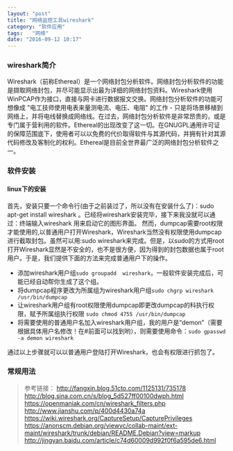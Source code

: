 ```yaml
---
layout: "post"
title: "网络监控工具wireshark"
category: "软件应用"
tags:   "网络"
date: "2016-09-12 10:17"
---
```


### wireshark简介

Wireshark（前称Ethereal）是一个网络封包分析软件。网络封包分析软件的功能是撷取网络封包，并尽可能显示出最为详细的网络封包资料。Wireshark使用WinPCAP作为接口，直接与网卡进行数据报文交换。网络封包分析软件的功能可想像成 "电工技师使用电表来量测电流、电压、电阻" 的工作 - 只是将场景移植到网络上，并将电线替换成网络线。在过去，网络封包分析软件是非常昂贵的，或是专门属于营利用的软件。Ethereal的出现改变了这一切。在GNUGPL通用许可证的保障范围底下，使用者可以以免费的代价取得软件与其源代码，并拥有针对其源代码修改及客制化的权利。Ethereal是目前全世界最广泛的网络封包分析软件之一。

<!-- more -->


### 软件安装

#### linux下的安装

首先，安装只要一个命令行(由于之前装过了，所以没有在安装什么了)：sudo apt-get install wireshark 。已经将wireshark安装完毕，接下来我没就可以通过：终端输入wireshark 用来启动它的图形界面。
然而，dumpcap需要root权限才能使用的,以普通用户打开Wireshark，Wireshark当然没有权限使用dumpcap进行截取封包。虽然可以用:sudo wireshark来完成。但是，以sudo的方式用root打开Wireshark显然是不安全的，也不是很方便，因为得到的封包数据也属于root用户。于是，我们提供下面的方法来完成普通用户下的操作。

- 添加wireshark用户组`sudo groupadd  wireshark`，一般软件安装完成后，可能已经自动帮你生成了这个组。
- 将dumpcap程序更改为所属组为wireshark用户组`sudo chgrp wireshark /usr/bin/dumpcap`
- 让wireshark用户组有root权限使用dumpcap即更改dumpcap的科执行权限，赋予所属组执行权限 `sudo chmod 4755 /usr/bin/dumpcap`
- 将需要使用的普通用户名加入wireshark用户组，我的用户是“demon”（需要根据具体用户名修改！在#前面可以找到哟），则需要使用命令：` sudo gpasswd -a demon wireshark `

通过以上步骤就可以以普通用户登陆打开Wireshark，也会有权限进行抓包了。

### 常规用法




> 参考链接：
> http://fangxin.blog.51cto.com/1125131/735178
> http://blog.sina.com.cn/s/blog_5d527ff00100dwph.html
> https://openmaniak.com/cn/wireshark_filters.php
> http://www.jianshu.com/p/400d4430a74a
> https://wiki.wireshark.org/CaptureSetup/CapturePrivileges
> https://anonscm.debian.org/viewvc/collab-maint/ext-maint/wireshark/trunk/debian/README.Debian?view=markup
> http://jingyan.baidu.com/article/c74d60009d992f0f6a595de6.html
